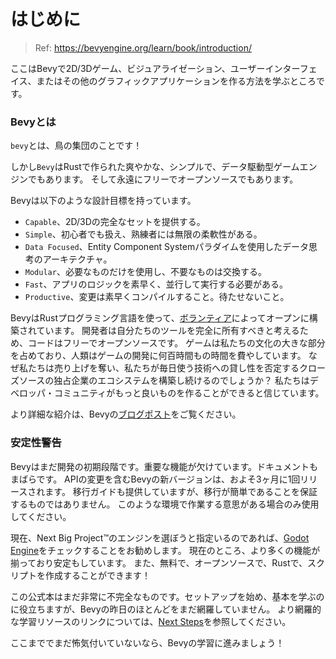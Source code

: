 # はじめに

> Ref: https://bevyengine.org/learn/book/introduction/

ここはBevyで2D/3Dゲーム、ビジュアライゼーション、ユーザーインターフェイス、またはその他のグラフィックアプリケーションを作る方法を学ぶところです。

### Bevyとは

`bevy`とは、鳥の集団のことです！

しかし`Bevy`はRustで作られた爽やかな、シンプルで、データ駆動型ゲームエンジンでもあります。
そして永遠にフリーでオープンソースでもあります。

Bevyは以下のような設計目標を持っています。

- `Capable`、2D/3Dの完全なセットを提供する。
- `Simple`、初心者でも扱え、熟練者には無限の柔軟性がある。
- `Data Focused`、Entity Component Systemパラダイムを使用したデータ思考のアーキテクチャ。
- `Modular`、必要なものだけを使用し、不要なものは交換する。
- `Fast`、アプリのロジックを素早く、並行して実行する必要がある。
- `Productive`、変更は素早くコンパイルすること。待たせないこと。

BevyはRustプログラミング言語を使って、[ボランティア](https://bevyengine.org/learn/book/contributing)によってオープンに構築されています。
開発者は自分たちのツールを完全に所有すべきと考えるため、コードはフリーでオープンソースです。
ゲームは私たちの文化の大きな部分を占めており、人類はゲームの開発に何百時間もの時間を費やしています。
なぜ私たちは売り上げを奪い、私たちが毎日使う技術への貸し性を否定するクローズソースの独占企業のエコシステムを構築し続けるのでしょうか？
私たちはデベロッパ・コミュニティがもっと良いものを作ることができると信じています。

より詳細な紹介は、Bevyの[ブログポスト](https://bevyengine.org/news/introducing-bevy/)をご覧ください。

### 安定性警告

Bevyはまだ開発の初期段階です。重要な機能が欠けています。ドキュメントもまばらです。
APIの変更を含むBevyの新バージョンは、およそ3ヶ月に1回リリースされます。
移行ガイドも提供していますが、移行が簡単であることを保証するものではありません。
このような環境で作業する意思がある場合のみ使用してください。

現在、Next Big Project™のエンジンを選ぼうと指定いるのであれば、[Godot Engine](https://godotengine.org/)をチェックすることをお勧めします。
現在のところ、より多くの機能が揃っており安定もしています。
また、無料で、オープンソースで、Rustで、スクリプトを作成することができます！

この公式本はまだ非常に不完全なものです。セットアップを始め、基本を学ぶのに役立ちますが、Bevyの昨日のほとんどをまだ網羅していません。
より網羅的な学習リソースのリンクについては、[Next Steps](https://bevyengine.org/learn/book/next-steps/)を参照してください。

ここまででまだ怖気付いていないなら、Bevyの学習に進みましょう！

